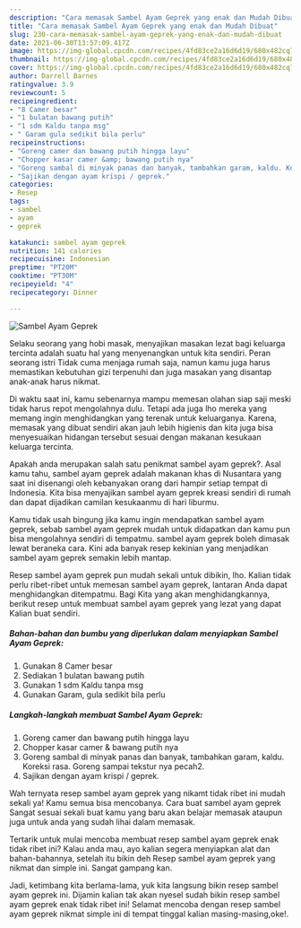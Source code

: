 ```yaml
---
description: "Cara memasak Sambel Ayam Geprek yang enak dan Mudah Dibuat"
title: "Cara memasak Sambel Ayam Geprek yang enak dan Mudah Dibuat"
slug: 230-cara-memasak-sambel-ayam-geprek-yang-enak-dan-mudah-dibuat
date: 2021-06-30T13:57:09.417Z
image: https://img-global.cpcdn.com/recipes/4fd83ce2a16d6d19/680x482cq70/sambel-ayam-geprek-foto-resep-utama.jpg
thumbnail: https://img-global.cpcdn.com/recipes/4fd83ce2a16d6d19/680x482cq70/sambel-ayam-geprek-foto-resep-utama.jpg
cover: https://img-global.cpcdn.com/recipes/4fd83ce2a16d6d19/680x482cq70/sambel-ayam-geprek-foto-resep-utama.jpg
author: Darrell Barnes
ratingvalue: 3.9
reviewcount: 5
recipeingredient:
- "8 Camer besar"
- "1 bulatan bawang putih"
- "1 sdm Kaldu tanpa msg"
- " Garam gula sedikit bila perlu"
recipeinstructions:
- "Goreng camer dan bawang putih hingga layu"
- "Chopper kasar camer &amp; bawang putih nya"
- "Goreng sambal di minyak panas dan banyak, tambahkan garam, kaldu. Koreksi rasa. Goreng sampai tekstur nya pecah2."
- "Sajikan dengan ayam krispi / geprek."
categories:
- Resep
tags:
- sambel
- ayam
- geprek

katakunci: sambel ayam geprek 
nutrition: 141 calories
recipecuisine: Indonesian
preptime: "PT20M"
cooktime: "PT30M"
recipeyield: "4"
recipecategory: Dinner

---
```



![Sambel Ayam Geprek](https://img-global.cpcdn.com/recipes/4fd83ce2a16d6d19/680x482cq70/sambel-ayam-geprek-foto-resep-utama.jpg)

Selaku seorang yang hobi masak, menyajikan masakan lezat bagi keluarga tercinta adalah suatu hal yang menyenangkan untuk kita sendiri. Peran seorang istri Tidak cuma menjaga rumah saja, namun kamu juga harus memastikan kebutuhan gizi terpenuhi dan juga masakan yang disantap anak-anak harus nikmat.

Di waktu  saat ini, kamu sebenarnya mampu memesan olahan siap saji meski tidak harus repot mengolahnya dulu. Tetapi ada juga lho mereka yang memang ingin menghidangkan yang terenak untuk keluarganya. Karena, memasak yang dibuat sendiri akan jauh lebih higienis dan kita juga bisa menyesuaikan hidangan tersebut sesuai dengan makanan kesukaan keluarga tercinta. 



Apakah anda merupakan salah satu penikmat sambel ayam geprek?. Asal kamu tahu, sambel ayam geprek adalah makanan khas di Nusantara yang saat ini disenangi oleh kebanyakan orang dari hampir setiap tempat di Indonesia. Kita bisa menyajikan sambel ayam geprek kreasi sendiri di rumah dan dapat dijadikan camilan kesukaanmu di hari liburmu.

Kamu tidak usah bingung jika kamu ingin mendapatkan sambel ayam geprek, sebab sambel ayam geprek mudah untuk didapatkan dan kamu pun bisa mengolahnya sendiri di tempatmu. sambel ayam geprek boleh dimasak lewat beraneka cara. Kini ada banyak resep kekinian yang menjadikan sambel ayam geprek semakin lebih mantap.

Resep sambel ayam geprek pun mudah sekali untuk dibikin, lho. Kalian tidak perlu ribet-ribet untuk memesan sambel ayam geprek, lantaran Anda dapat menghidangkan ditempatmu. Bagi Kita yang akan menghidangkannya, berikut resep untuk membuat sambel ayam geprek yang lezat yang dapat Kalian buat sendiri.

<!--inarticleads1-->

##### Bahan-bahan dan bumbu yang diperlukan dalam menyiapkan Sambel Ayam Geprek:

1. Gunakan 8 Camer besar
1. Sediakan 1 bulatan bawang putih
1. Gunakan 1 sdm Kaldu tanpa msg
1. Gunakan  Garam, gula sedikit bila perlu




<!--inarticleads2-->

##### Langkah-langkah membuat Sambel Ayam Geprek:

1. Goreng camer dan bawang putih hingga layu
1. Chopper kasar camer &amp; bawang putih nya
1. Goreng sambal di minyak panas dan banyak, tambahkan garam, kaldu. Koreksi rasa. Goreng sampai tekstur nya pecah2.
1. Sajikan dengan ayam krispi / geprek.




Wah ternyata resep sambel ayam geprek yang nikamt tidak ribet ini mudah sekali ya! Kamu semua bisa mencobanya. Cara buat sambel ayam geprek Sangat sesuai sekali buat kamu yang baru akan belajar memasak ataupun juga untuk anda yang sudah lihai dalam memasak.

Tertarik untuk mulai mencoba membuat resep sambel ayam geprek enak tidak ribet ini? Kalau anda mau, ayo kalian segera menyiapkan alat dan bahan-bahannya, setelah itu bikin deh Resep sambel ayam geprek yang nikmat dan simple ini. Sangat gampang kan. 

Jadi, ketimbang kita berlama-lama, yuk kita langsung bikin resep sambel ayam geprek ini. Dijamin kalian tak akan nyesel sudah bikin resep sambel ayam geprek enak tidak ribet ini! Selamat mencoba dengan resep sambel ayam geprek nikmat simple ini di tempat tinggal kalian masing-masing,oke!.

